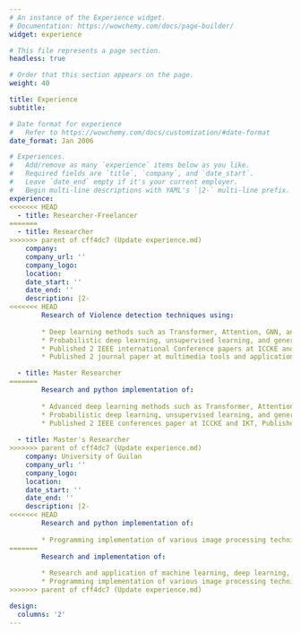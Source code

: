 ```yaml
---
# An instance of the Experience widget.
# Documentation: https://wowchemy.com/docs/page-builder/
widget: experience

# This file represents a page section.
headless: true

# Order that this section appears on the page.
weight: 40

title: Experience
subtitle:

# Date format for experience
#   Refer to https://wowchemy.com/docs/customization/#date-format
date_format: Jan 2006

# Experiences.
#   Add/remove as many `experience` items below as you like.
#   Required fields are `title`, `company`, and `date_start`.
#   Leave `date_end` empty if it's your current employer.
#   Begin multi-line descriptions with YAML's `|2-` multi-line prefix.
experience:
<<<<<<< HEAD
  - title: Researcher-Freelancer
=======
  - title: Researcher
>>>>>>> parent of cff4dc7 (Update experience.md)
    company: 
    company_url: ''
    company_logo: 
    location: 
    date_start: ''
    date_end: ''
    description: |2-
<<<<<<< HEAD
        Research of Violence detection techniques using:
      
        * Deep learning methods such as Transformer, Attention, GNN, and AE using customized loss function and maximum likelihood principle
        * Probabilistic deep learning, unsupervised learning, and generative modeling such as VAE, GAN, pix2pix, Cycle GAN, Normalizing flows
        * Published 2 IEEE international Conference papers at ICCKE and IKT
        * Published 2 journal paper at multimedia tools and applications (Q1) and visual computer (Q2) journals

  - title: Master Researcher
=======
        Research and python implementation of:
        
        * Advanced deep learning methods such as Transformer, Attention, GNN, and AE using customized loss function and maximum likelihood principle
        * Probabilistic deep learning, unsupervised learning, and generative modeling such as VAE, GAN, pix2pix, Cycle GAN, Normalizing flows, PixelCNN and WaveNet
        * Published 2 IEEE conferences paper at ICCKE and IKT, Published 1 Journal paper at multimedia tools and application journal, submitted 1 jounal paper at visual computer journal  
        
  - title: Master's Researcher
>>>>>>> parent of cff4dc7 (Update experience.md)
    company: University of Guilan
    company_url: ''
    company_logo: 
    location: 
    date_start: ''
    date_end: ''
    description: |2-
<<<<<<< HEAD
        Research and python implementation of:
 
        * Programming implementation of various image processing techniques for abnormal human behaviour detection such as object detection, motion estimation, segmentation, feature extraction, feature matching, and optimization
=======
        Research and implementation of:
        
        * Research and application of machine learning, deep learning, pattern recognition and its application for computer vision
        * Programming implementation of various image processing techniques such as object detection, tracking, motion estimation, segmentation, feature extraction, feature matching, and optimization
>>>>>>> parent of cff4dc7 (Update experience.md)

design:
  columns: '2'
---
```


